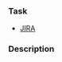 ### Task
<!-- Add links to JIRA task and other relevant resources -->
 - [JIRA](https://netguru.atlassian.net/browse/KMMSHOPIFY-)
 
### Description
<!-- Describe the solution, changes, possible problems etc. -->
